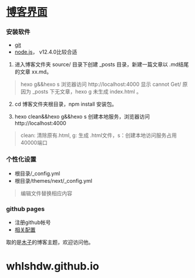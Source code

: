 # [博客界面](https://sthwhl.github.io)

### 安装软件
- [git](https://git-scm.com/download)
- [node.js](https://nodejs.org/zh-cn/download/releases/)， v12.4.0比较合适

1. 进入博客文件夹 source/ 目录下创建 _posts 目录，新建一篇文章以 .md结尾的文章 xx.md。
> hexo g&&hexo s 浏览器访问 http://localhost:4000 显示 cannot Get/ 原因为 _posts 下无文章，hexo g 未生成 index.html 。 

2. cd 博客文件夹根目录，npm install 安装包。  

3. hexo clean&&hexo g&&hexo s 创建本地服务，浏览器访问 http://localhost:4000

> clean: 清除原有.html, g: 生成 .html文件，s：创建本地访问服务占用40000端口 

### 个性化设置
- 根目录/_config.yml
- 根目录/themes/next/_config.yml
> 编辑文件替换相应内容
### github pages
- 注册github帐号
- [相关配置](https://sthwhl.github.io/#/post/12)

取的是[木子](https://blog.502.li)的博客主题，欢迎访问他。

# whlshdw.github.io

